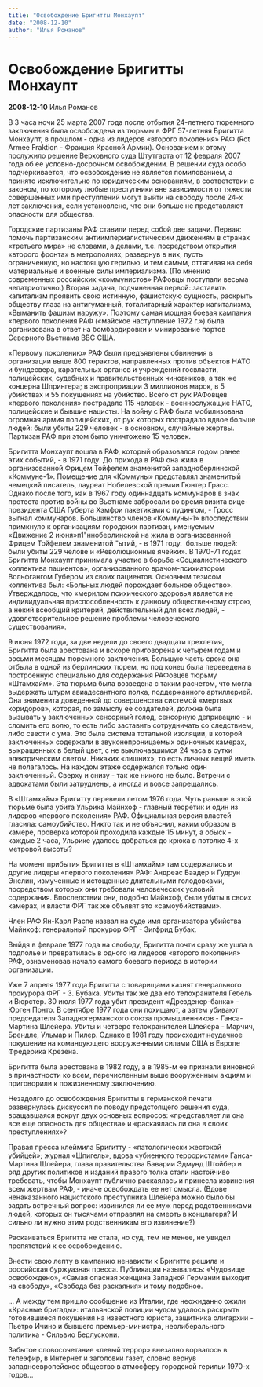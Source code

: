 ```yaml
---
title: "Освобождение Бригитты Монхаупт"
date: "2008-12-10"
author: "Илья Романов"
---
```


# Освобождение Бригитты Монхаупт

**2008-12-10** Илья Романов

В 3 часа ночи 25 марта 2007 года после отбытия 24-летнего тюремного заключения была освобождена из тюрьмы в ФРГ 57-летняя Бригитта Монхаупт, в прошлом - одна из лидеров «второго поколения» РАФ (Rot Armee Fraktion - Фракция Красной Армии). Основанием к этому послужило решение Верховного суда Штутгарта от 12 февраля 2007 года об ее условно-досрочном освобождении. В решении суда особо подчеркивается, что освобождение не является помилованием, а принято исключительно по юридическим основаниям, в соответствии с законом, по которому любые преступники вне зависимости от тяжести совершенных ими преступлений могут выйти на свободу после 24-х лет заключения, если установлено, что они больше не представляют опасности для общества.

Городские партизаны РАФ ставили перед собой две задачи. Первая: помочь партизанским антиимпериалистическим движениям в странах «третьего мира» не словами, а делами, т.е. посредством открытия «второго фронта» в метрополиях, развернув в них, пусть ограниченную, но настоящую герилью, и тем самым, оттягивая на себя материальные и военные силы империализма. (По мнению современных российских «коммунистов» РАФовцы поступали весьма непатриотично.) Вторая задача, подчиненная первой: заставить капитализм проявить свою истинную, фашистскую сущность, раскрыть обществу глаза на антигуманный, тоталитарный характер капитализма, «Выманить фашизм наружу». Поэтому самая мощная боевая кампания «первого поколения РАФ («майское наступление 1972 г.») была организована в ответ на бомбардировки и минирование портов Северного Вьетнама ВВС США.

«Первому поколению» РАФ были предъявлены обвинения в организации выше 800 терактов, направленных против объектов НАТО и бундесвера, карательных органов и учреждений госвласти, полицейских, судебных и правительственных чиновников, а так же концерна Шпрингера; в экспроприации 3 миллионов марок, в 5 убийствах и 55 покушениях на убийство. Всего от рук РАФовцев «первого поколения» пострадало 115 человек - военнослужащие НАТО, полицейские и бывшие нацисты. На войну с РАФ была мобилизована огромная армия полицейских, от рук которых пострадало вдвое больше людей: были убиты 229 человек - в основном, случайные жертвы. Партизан РАФ при этом было уничтожено 15 человек.

Бригитта Монхаупт вошла в РАФ, который образовался годом ранее этих событий, - в 1971 году. До прихода в РАФ она жила в организованной Фрицем Тойфелем знаменитой западноберлинской «Коммуне-1». Помещение для «Коммуны» представлял знаменитый немецкий писатель, лауреат Нобелевской премии Гюнтер Грасс. Однако после того, как в 1967 году одиннадцать коммунаров в знак протеста против войны во Вьетнаме забросали во время визита вице-президента США Губерта Хэмфри пакетиками с пудингом, - Гросс выгнал коммунаров. Большинство членов «Коммуны-1» впоследствии примкнуло к организациям городских партизан, именуемым «Движение 2 июня»п1"нноберлинской на жила в организованной Фрицем Тойфелем знаменитой "ытий, - в 1971 году.  больше людей: были убиты 229 челове и «Революционные ячейки». В 1970-71 годах Бригитта Монхаупт принимала участие в борьбе «Социалистического коллектива пациентов», организованного врачом-психиатором Вольфгангом Губером из своих пациентов. Основным тезисом коллектива был: «Больных людей порождает больное общество». Утверждалось, что «мерилом психического здоровья является не индивидуальная приспособленность к данному общественному строю, а некий всеобщий критерий, действительный для всех людей, - удовлетворительное решение проблемы человеческого существования».

9 июня 1972 года, за две недели до своего двадцати трехлетия,  Бригитта была арестована и вскоре приговорена к четырем годам и восьми месяцам тюремного заключения. Большую часть срока она отбыла в одной из берлинских тюрем, но под конец была переведена в построенную специально для содержания РАФовцев тюрьму «Штамхайм». Эта тюрьма была возведена с таким расчетом, что могла выдержать штурм авиадесантного полка, поддержанного артиллерией. Она знаменита доведенной до совершенства системой «мертвых коридоров», которая, по замыслу ее создателей, должна была вызывать у заключенных сенсорный голод, сенсорную депривацию - и сломить его волю, то есть либо заставить сотрудничать со следствием, либо свести с ума. Это была система тотальной изоляции, в которой заключенных содержали в звуконепроницаемых одиночных камерах, выкрашенных в белый цвет, с не выключавшимся 24 часа в сутки электрическим светом. Никаких «лишних», то есть личных вещей иметь не полагалось. На каждом этаже содержался только один заключенный. Сверху и снизу - так же никого не было. Встречи с адвокатами были затруднены, а иногда и вовсе запрещались.

В «Штамхайм» Бригитту перевели летом 1976 года. Чуть раньше в этой тюрьме была убита Ульрика Майнхоф - главный теоретик и один из лидеров «первого поколения» РАФ. Официальная версия властей гласила: самоубийство. Никто так и не объяснил, каким образом в камере, проверка которой проходила каждые 15 минут, а обыск - каждые 2 часа, Ульрике удалось добраться до крюка в потолке 4-х метровой высоты?

На момент прибытия Бригитты в «Штамхайм» там содержались и другие лидеры «первого поколения» РАФ: Андреас Баадер и Гудрун Энслин, измученные и истощенные длительными голодовками, посредством которых они требовали человеческих условий содержания. Впоследствии они, подобно Майнхоф, были убиты в своих камерах, и власти ФРГ так же объявят это «самоубийствами».

Член РАФ Ян-Карл Распе назвал на суде имя организатора убийства Майнхоф: генеральный прокурор ФРГ - Зигфрид Бубак.

Выйдя в феврале 1977 года на свободу, Бригитта почти сразу же ушла в подполье и превратилась в одного из лидеров «второго поколения» РАФ, ознаменовав начало самого боевого периода в истории организации.

Уже 7 апреля 1977 года Бригитта с товарищами казнят генерального прокурора ФРГ - З. Бубака. Убиты так же два его телохранителя Гебель и Вюрстер. 30 июля 1977 года убит президент «Дрезденер-банка» - Юрген Понто. В сентябре 1977 года они похищают, а затем убивают председателя Западногерманского союза промышленников - Ганса-Мартина Шлейера. Убиты и четверо телохранителей Шлейера - Марчич, Брендле, Ульмар и Пилер. Однако в 1981 году происходит неудачное покушение на командующего вооруженными силами США в Европе Фредерика Крезена.

Бригитта была арестована в 1982 году, а в 1985-м ее признали виновной в причастности ко всем, перечисленным выше вооруженным акциям и приговорили к пожизненному заключению.

Незадолго до освобождения Бригитты в германской печати развернулась дискуссия по поводу предстоящего решения суда, вращавшаяся вокруг двух основных вопросов: «представляет ли она все еще опасность для общества» и «раскаялась ли она в своих преступлениях»?

Правая пресса клеймила Бригитту - «патологически жестокой убийцей»; журнал «Шпигель», вдова «убиенного террористами» Ганса-Мартина Шлейера, глава правительства Баварии Эдмунд Штойбер и ряд других политиков и изданий правого толка стали настойчиво требовать, чтобы Монхаупт публично раскаялась и принесла извинения всем жертвам РАФ, - иначе освобождать ее нет смысла. (Вдове ненаказанного нацистского преступника Шлейера можно было бы задать встречный вопрос: извинился ли ее муж перед родственниками людей, которых он тысячами отправлял на смерть в концлагеря? И сильно ли нужно этим родственникам его извинение?)

Раскаиваться Бригитта не стала, но суд, тем не менее, не увидел препятствий к ее освобождению.

Внести свою лепту в кампанию ненависти к Бригитте решила и российская буржуазная пресса. Публикации назывались: «Чудовище освобождено», «Самая опасная женщина Западной Германии выходит на свободу», «Свобода без раскаяния» и тому подобное.

... А между тем пришло сообщение из Италии, где неожиданно ожили «Красные бригады»: итальянской полиции чудом удалось раскрыть готовившиеся покушения на известного юриста, защитника олигархии - Пьетро Ичино и бывшего премьер-министра, неолиберального политика - Сильвио Берлускони.

Забытое словосочетание «левый террор» внезапно ворвалось в телеэфир, в Интернет и заголовки газет, словно вернув западноевропейское общество в атмосферу городской герильи 1970-х годов...
